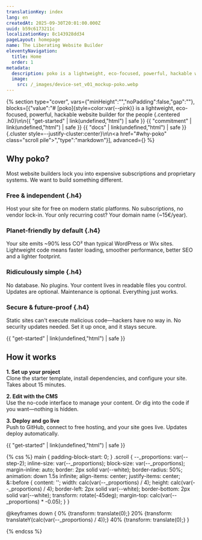 ```yaml
---
translationKey: index
lang: en
createdAt: 2025-09-30T20:01:00.000Z
uuid: b59c6173211c
localizationKey: 8c143928dd34
pageLayout: homepage
name: The Liberating Website Builder
eleventyNavigation:
  title: Home
  order: 1
metadata:
  description: poko is a lightweight, eco-focused, powerful, hackable website builder for the people
  image:
    src: /_images/device-set_v01_mockup-poko.webp
---
```

{% section type="cover", vars={"minHeight":"","noPadding":false,"gap":""}, blocks=[{"value":"# [poko]{style=color:var(--pink)} is a lightweight, eco-focused, powerful, hackable website builder for the people {.centered .h0}\n\n{{ \"get-started\" | link(undefined,\"html\") | safe }} {{ \"commitment\" | link(undefined,\"html\") | safe }} {{ \"docs\" | link(undefined,\"html\") | safe }} {.cluster style=--justify-cluster:center}\n\n<a href=\"#why-poko\" class=\"scroll pile\"></a>","type":"markdown"}], advanced={} %}

## Why poko?

Most website builders lock you into expensive subscriptions and proprietary systems. We want to build something different.

### Free & independent {.h4}

Host your site for free on modern static platforms. No subscriptions, no vendor lock-in. Your only recurring cost? Your domain name (\~15€/year).

### Planet-friendly by default {.h4}

Your site emits \~90% less CO² than typical WordPress or Wix sites. Lightweight code means faster loading, smoother performance, better SEO and a lighter footprint.

### Ridiculously simple {.h4}

No database. No plugins. Your content lives in readable files you control. Updates are optional. Maintenance is optional. Everything just works.

### Secure & future-proof {.h4}

Static sites can't execute malicious code—hackers have no way in. No security updates needed. Set it up once, and it stays secure.

{{ "get-started" | link(undefined,"html") | safe }}

## How it works

**1. Set up your project**  
Clone the starter template, install dependencies, and configure your site. Takes about 15 minutes.

**2. Edit with the CMS**  
Use the no-code interface to manage your content. Or dig into the code if you want—nothing is hidden.

**3. Deploy and go live**  
Push to GitHub, connect to free hosting, and your site goes live. Updates deploy automatically.

{{ "get-started" | link(undefined,"html") | safe }}

{% css %}
main {
padding-block-start: 0;
}
.scroll {
--_proportions: var(--step-2);
inline-size: var(--_proportions);
block-size: var(--_proportions);
margin-inline: auto;
border: 2px solid var(--white);
border-radius: 50%;
animation: down 1.5s infinite;
align-items: center;
justify-items: center;
&::before {
content: '';
width: calc(var(--_proportions) / 4);
height: calc(var(--_proportions) / 4);
border-left: 2px solid var(--white);
border-bottom: 2px solid var(--white);
transform: rotate(-45deg);
margin-top: calc(var(--_proportions) \* -0.05);
}
}

@keyframes down {
0% {transform: translate(0);}
20% {transform: translateY(calc(var(--_proportions) / 4));}
40% {transform: translate(0);}
}

{% endcss %}
